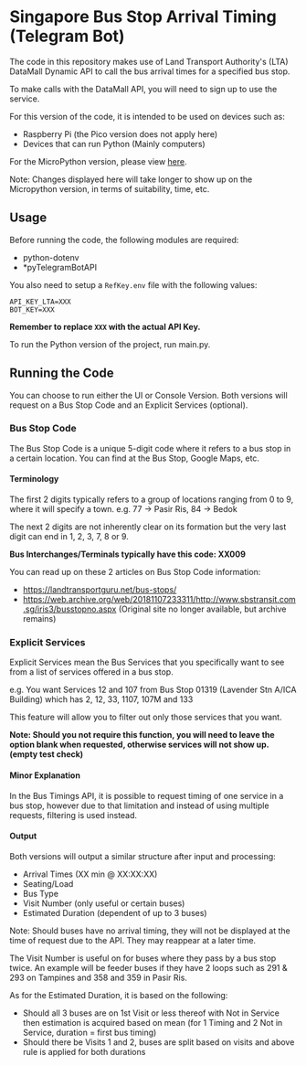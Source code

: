 # Singapore Bus Stop Arrival Timing (Telegram Bot)

The code in this repository makes use of Land Transport Authority's (LTA) DataMall Dynamic API to call the bus arrival times for a specified bus stop.

To make calls with the DataMall API, you will need to sign up to use the service.

For this version of the code, it is intended to be used on devices such as:

* Raspberry Pi (the Pico version does not apply here)
* Devices that can run Python (Mainly computers)

For the MicroPython version, please view [here](https://github.com/TwelfthDoctor1/BusSvcDisplay-micropython).

Note: Changes displayed here will take longer to show up on the Micropython version, in terms of suitability, time, etc.

## Usage

Before running the code, the following modules are required:
* python-dotenv
* *pyTelegramBotAPI

You also need to setup a `RefKey.env` file with the following values:

```dotenv
API_KEY_LTA=XXX
BOT_KEY=XXX
```

**Remember to replace `XXX` with the actual API Key.**

To run the Python version of the project, run main.py.

## Running the Code

You can choose to run either the UI or Console Version. Both versions will request on a Bus Stop Code and an Explicit Services (optional).

### Bus Stop Code

The Bus Stop Code is a unique 5-digit code where it refers to a bus stop in a certain location. You can find at the Bus Stop, Google Maps, etc.

#### Terminology

The first 2 digits typically refers to a group of locations ranging from 0 to 9, where it will specify a town. e.g. 77 -> Pasir Ris, 84 -> Bedok

The next 2 digits are not inherently clear on its formation but the very last digit can end in 1, 2, 3, 7, 8 or 9.

**Bus Interchanges/Terminals typically have this code: XX009**

You can read up on these 2 articles on Bus Stop Code information:
* https://landtransportguru.net/bus-stops/
* https://web.archive.org/web/20181107233311/http://www.sbstransit.com.sg/iris3/busstopno.aspx (Original site no longer available, but archive remains)

### Explicit Services

Explicit Services mean the Bus Services that you specifically want to see from a list of services offered in a bus stop.

e.g. You want Services 12 and 107 from Bus Stop 01319 (Lavender Stn A/ICA Building) which has 2, 12, 33, 1107, 107M and 133

This feature will allow you to filter out only those services that you want.

**Note: Should you not require this function, you will need to leave the option blank when requested, otherwise services will not show up. (empty test check)**

#### Minor Explanation

In the Bus Timings API, it is possible to request timing of one service in a bus stop, however due to that limitation and instead of using multiple requests, filtering is used instead.

#### Output

Both versions will output a similar structure after input and processing:
* Arrival Times (XX min @ XX:XX:XX)
* Seating/Load
* Bus Type
* Visit Number (only useful or certain buses)
* Estimated Duration (dependent of up to 3 buses)

Note: Should buses have no arrival timing, they will not be displayed at the time of request due to the API. They may reappear at a later time.

The Visit Number is useful on for buses where they pass by a bus stop twice. An example will be feeder buses if they have 2 loops such as 291 & 293 on Tampines and 358 and 359 in Pasir Ris.

As for the Estimated Duration, it is based on the following:
* Should all 3 buses are on 1st Visit or less thereof with Not in Service then estimation is acquired based on mean (for 1 Timing and 2 Not in Service, duration = first bus timing)
* Should there be Visits 1 and 2, buses are split based on visits and above rule is applied for both durations
